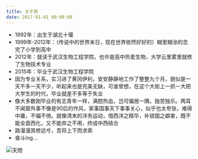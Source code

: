 ```yaml
---
title: 关于我
date: 2017-01-01 00:00:00
---
```


* 1992年：出生于湖北十堰
* 1999年-2012年：（传说中的世界末日，现在世界依然好好的）糊里糊涂的念完了小学到高中
* 2012年：就读于武汉生物工程学院，也许是高中热爱生物，大学云里雾里就修了生物技术专业
* 2015年：毕业于武汉生物工程学院
* 因为专业关系，实习进了黄冈伊利，安安静静地工作了整整九个月，貌似是一天不多一天不少，听起来也是完美无缺，可谁曾想，在这个大街上一抓一大把大学生的时代，毕业就差不多等于失业
* 像大多数刚毕业的有志青年一样，满腔热血，岂可偏居一隅，独苦独乐。两耳不闻窗外事不像是90后的作风，家事国事天下事事关心，似乎也太夸张，难得中庸，不偏不倚。就像清末的洋务运动，借西洋之精华，补锁国之癖害，既不能全盘西化，又不能弃之不用，终成中西结合
* 路漫漫其修远兮，吾将上下而求索
* 奋斗ing...

![天問](//tiven.cn/assets/img/01.jpg)
